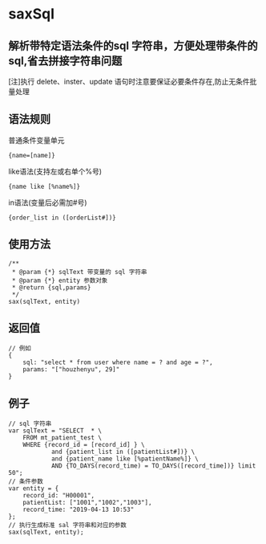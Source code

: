 # saxSql
## 解析带特定语法条件的sql 字符串，方便处理带条件的 sql,省去拼接字符串问题
[注]执行 delete、inster、update 语句时注意要保证必要条件存在,防止无条件批量处理
## 语法规则
普通条件变量单元
```
{name=[name]}
```
like语法(支持左或右单个%号)
```
{name like [%name%]}   
```
in语法(变量后必需加#号)
```
{order_list in ([orderList#])} 
```
## 使用方法
```
/**
 * @param {*} sqlText 带变量的 sql 字符串
 * @param {*} entity 参数对象
 * @return {sql,params}
 */
sax(sqlText, entity)
```
## 返回值
```
// 例如
{
	sql: "select * from user where name = ? and age = ?",
	params: "["houzhenyu", 29]"
}
```
## 例子
```
// sql 字符串
var sqlText = "SELECT  * \
	FROM mt_patient_test \
	WHERE {record_id = [record_id] } \
			and {patient_list in ([patientList#])} \
			and {patient_name like [%patientName%]} \
			AND {TO_DAYS(record_time) = TO_DAYS([record_time])} limit 50";
// 条件参数
var entity = {
	record_id: "H00001",
	patientList: ["1001","1002","1003"],
	record_time: "2019-04-13 10:53"
};
// 执行生成标准 sal 字符串和对应的参数
sax(sqlText, entity);
```
